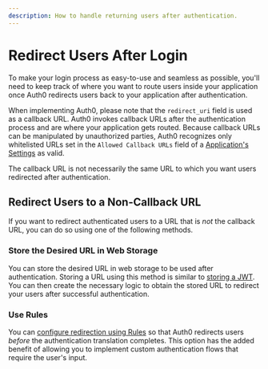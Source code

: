 ```yaml
---
description: How to handle returning users after authentication.
---
```

# Redirect Users After Login

To make your login process as easy-to-use and seamless as possible, you'll need to keep track of where you want to route users inside your application once Auth0  redirects users back to your application after authentication.

When implementing Auth0, please note that the `redirect_uri` field is used as a callback URL. Auth0 invokes callback URLs after the authentication process and are where your application gets routed. Because callback URLs can be manipulated by unauthorized parties, Auth0 recognizes only whitelisted URLs set in the `Allowed Callback URLs` field of a [Application's Settings](${manage_url}/#/applications/${account.clientId}/settings) as valid.

The callback URL is not necessarily the same URL to which you want users redirected after authentication.

## Redirect Users to a Non-Callback URL

If you want to redirect authenticated users to a URL that is *not* the callback URL, you can do so using one of the following methods.

### Store the Desired URL in Web Storage

You can store the desired URL in web storage to be used after authentication. Storing a URL using this method is similar to [storing a JWT](/security/store-tokens#where-to-store-your-jwts).  You can then create the necessary logic to obtain the stored URL to redirect your users after successful authentication.

### Use Rules

You can [configure redirection using Rules](/rules/redirect) so that Auth0 redirects users *before* the authentication translation completes. This option has the added benefit of allowing you to implement custom authentication flows that require the user's input.
